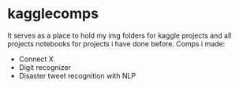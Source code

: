 # kagglecomps  
 
It serves as a place to hold my img folders for kaggle projects and all projects notebooks for projects i have done before.
Comps i made:  

- Connect X
- Digit recognizer
- Disaster tweet recognition with NLP
